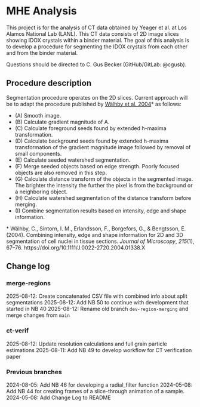# MHE Analysis
This project is for the analysis of CT data obtained by Yeager et al. at Los Alamos National Lab (LANL). This CT data consists of 2D image slices showing IDOX crystals within a binder material. The goal of this analysis is to develop a procedure for segmenting the IDOX crystals from each other and from the binder material.

Questions should be directed to C. Gus Becker (GitHub/GitLab: @cgusb).

## Procedure description
Segmentation procedure operates on the 2D slices. Current approach will be to adapt the procedure published by [Wälhby et al. 2004](https://onlinelibrary.wiley.com/doi/full/10.1111/j.0022-2720.2004.01338.x)* as follows:

- (A) Smooth image.
- (B) Calculate gradient magnitude of A.
- (C) Calculate foreground seeds found by extended h-maxima transformation.
- (D) Calculate background seeds found by extended h-maxima transformation of the gradient magnitude image followed by removal of small components.
- (E) Calculate seeded watershed segmentation.
- (F) Merge seeded objects based on edge strength. Poorly focused objects are also removed in this step.
- (G) Calculate distance transform of the objects in the segmented image. The brighter the intensity the further the pixel is from the background or a neighboring object.
- (H) Calculate watershed segmentation of the distance transform before merging.
- (I) Combine segmentation results based on intensity, edge and shape information.

<div class="csl-entry">* Wälhby, C., Sintorn, I. M., Erlandsson, F., Borgefors, G., &#38; Bengtsson, E. (2004). Combining intensity, edge and shape information for 2D and 3D segmentation of cell nuclei in tissue sections. <i>Journal of Microscopy</i>, <i>215</i>(1), 67–76. https://doi.org/10.1111/J.0022-2720.2004.01338.X</div>

## Change log
### merge-regions
2025-08-12: Create concatenated CSV file with combined info about split segmentations
2025-08-12: Add NB 50 to continue with development that started in NB 40
2025-08-12: Rename old branch `dev-region-merging` and merge changes from `main`

### ct-verif
2025-08-12: Update resolution calculations and full grain particle estimations
2025-08-11: Add NB 49 to develop workflow for CT verification paper

### Previous branches
2024-08-05: Add NB 46 for developing a radial_filter function
2024-05-08: Add NB 44 for creating frames of a slice-through animation of a sample.
2024-05-08: Add Change Log to README

